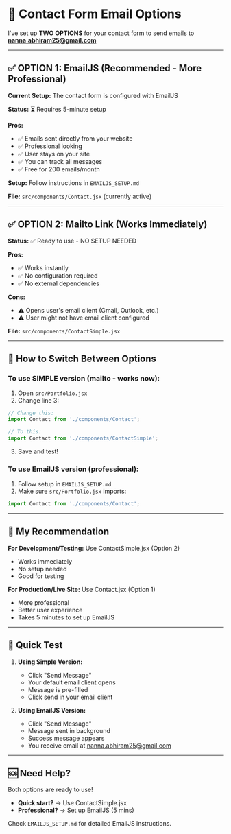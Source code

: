 # 📧 Contact Form Email Options

I've set up **TWO OPTIONS** for your contact form to send emails to **nanna.abhiram25@gmail.com**

---

## ✅ OPTION 1: EmailJS (Recommended - More Professional)

**Current Setup:** The contact form is configured with EmailJS

**Status:** ⏳ Requires 5-minute setup

**Pros:**
- ✅ Emails sent directly from your website
- ✅ Professional looking
- ✅ User stays on your site
- ✅ You can track all messages
- ✅ Free for 200 emails/month

**Setup:** Follow instructions in `EMAILJS_SETUP.md`

**File:** `src/components/Contact.jsx` (currently active)

---

## ✅ OPTION 2: Mailto Link (Works Immediately)

**Status:** ✅ Ready to use - NO SETUP NEEDED

**Pros:**
- ✅ Works instantly
- ✅ No configuration required
- ✅ No external dependencies

**Cons:**
- ⚠️ Opens user's email client (Gmail, Outlook, etc.)
- ⚠️ User might not have email client configured

**File:** `src/components/ContactSimple.jsx`

---

## 🔄 How to Switch Between Options

### To use SIMPLE version (mailto - works now):

1. Open `src/Portfolio.jsx`
2. Change line 3:
```javascript
// Change this:
import Contact from './components/Contact';

// To this:
import Contact from './components/ContactSimple';
```
3. Save and test!

### To use EmailJS version (professional):

1. Follow setup in `EMAILJS_SETUP.md`
2. Make sure `src/Portfolio.jsx` imports:
```javascript
import Contact from './components/Contact';
```

---

## 🎯 My Recommendation

**For Development/Testing:** Use ContactSimple.jsx (Option 2)
- Works immediately
- No setup needed
- Good for testing

**For Production/Live Site:** Use Contact.jsx (Option 1)
- More professional
- Better user experience
- Takes 5 minutes to set up EmailJS

---

## 📝 Quick Test

1. **Using Simple Version:**
   - Click "Send Message"
   - Your default email client opens
   - Message is pre-filled
   - Click send in your email client

2. **Using EmailJS Version:**
   - Click "Send Message"
   - Message sent in background
   - Success message appears
   - You receive email at nanna.abhiram25@gmail.com

---

## 🆘 Need Help?

Both options are ready to use! 

- **Quick start?** → Use ContactSimple.jsx
- **Professional?** → Set up EmailJS (5 mins)

Check `EMAILJS_SETUP.md` for detailed EmailJS instructions.
